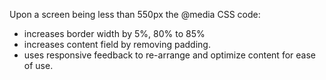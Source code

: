 Upon a screen being less than 550px the @media CSS code:
- increases border width by 5%, 80% to 85%
- increases content field by removing padding.
- uses responsive feedback to re-arrange and optimize content for ease of use.
